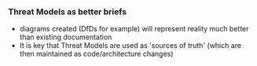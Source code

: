 ### Threat Models as better briefs

   * diagrams created (DfDs for example) will represent reality much better than existing documentation
   * It is key that Threat Models are used as 'sources of truth' (which are then maintained as code/architecture changes)
